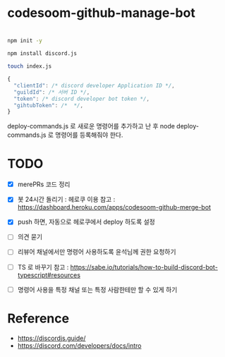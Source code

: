 # codesoom-github-manage-bot

# 
```bash
npm init -y

npm install discord.js

touch index.js

```

```js
{
  "clientId": /* discord developer Application ID */, 
  "guildId": /* 서버 ID */, 
  "token": /* discord developer bot token */, 
  "gihtubToken": /*  */, 
}
```

deploy-commands.js 로 새로운 명령어를 추가하고 난 후 node deploy-commands.js 로 명령어를 등록해줘야 한다.

# TODO
- [x] merePRs 코드 정리
- [x] 봇 24시간 돌리기 : 헤로쿠 이용
참고 : https://dashboard.heroku.com/apps/codesoom-github-merge-bot
- [x] push 하면, 자동으로 헤로쿠에서 deploy 하도록 설정
- [ ] 의견 묻기
- [ ] 리뷰어 채널에서만 명령어 사용하도록 윤석님께 권한 요청하기

- [ ] TS 로 바꾸기
참고 : https://sabe.io/tutorials/how-to-build-discord-bot-typescript#resources

- [ ] 명령어 사용을 특정 채널 또는 특정 사람한테만 할 수 있게 하기


# Reference
- https://discordjs.guide/
- https://discord.com/developers/docs/intro